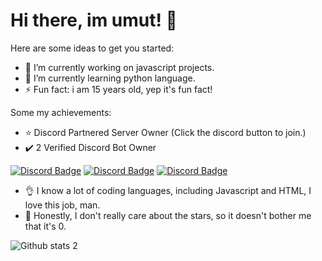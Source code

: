 # Hi there, im umut! 👋

Here are some ideas to get you started:

- 🔭 I’m currently working on javascript projects.
- 🌱 I’m currently learning python language.
- ⚡ Fun fact: i am 15 years old, yep it's fun fact!

Some my achievements:

- ⭐️ Discord Partnered Server Owner (Click the discord button to join.)
- ✔️ 2 Verified Discord Bot Owner

[![Discord Badge](https://img.shields.io/badge/Discord%20-7289DA.svg?&amp;style=for-the-badge&amp;logo=discord&amp;logoColor=white)](https://discord.gg/javascript)
[![Discord Badge](https://img.shields.io/badge/YouTube-ff0000.svg?&amp;style=for-the-badge&amp;logo=youtube&amp;logoColor=white)](https://www.youtube.com/ukqzn)
[![Discord Badge](https://img.shields.io/badge/Github%20-171515.svg?&amp;style=for-the-badge&amp;logo=github&amp;logoColor=white)](https://github.com/umtdev)

- 👌 I know a lot of coding languages, including Javascript and HTML, I love this job, man.
- 🤩 Honestly, I don't really care about the stars, so it doesn't bother me that it's 0.

![Github stats 2](https://github-readme-stats.vercel.app/api?username=umutshlast&show_icons=true&theme=radical)


